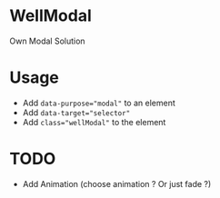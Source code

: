 # WellModal
Own Modal Solution

# Usage
 - Add `data-purpose="modal"` to an element
 - Add `data-target="selector"`
 - Add `class="wellModal"` to the element

# TODO
 - Add Animation (choose animation ? Or just fade ?)
